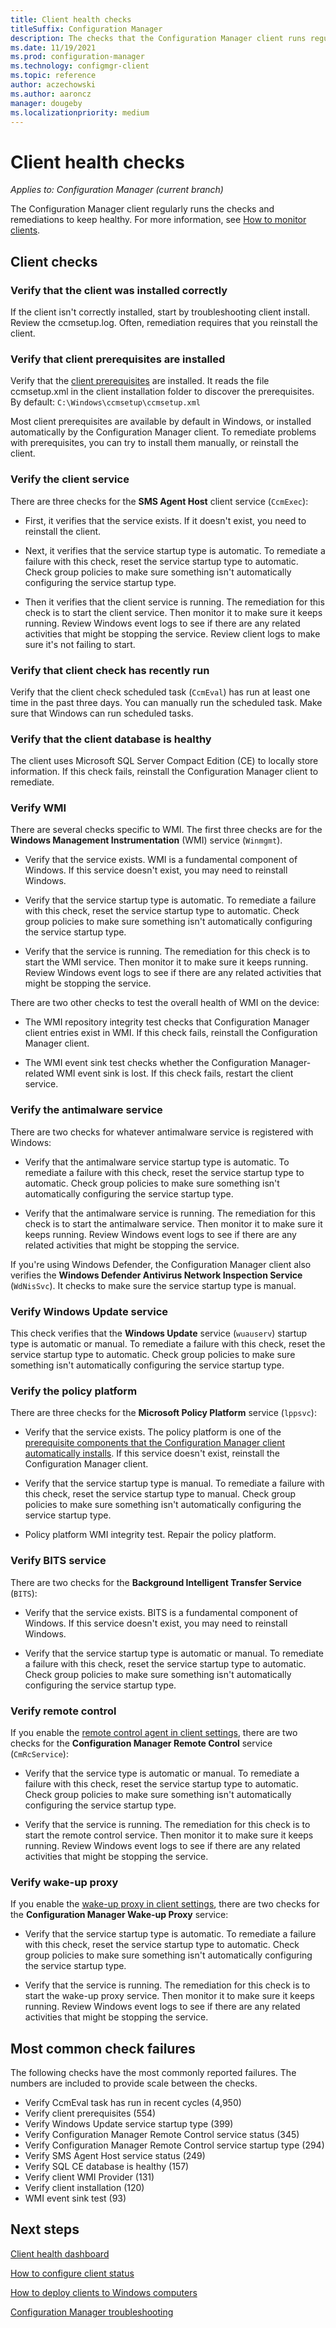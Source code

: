 ```yaml
---
title: Client health checks
titleSuffix: Configuration Manager
description: The checks that the Configuration Manager client runs regularly to keep healthy.
ms.date: 11/19/2021
ms.prod: configuration-manager
ms.technology: configmgr-client
ms.topic: reference
author: aczechowski
ms.author: aaroncz
manager: dougeby
ms.localizationpriority: medium
---
```


# Client health checks

*Applies to: Configuration Manager (current branch)*

The Configuration Manager client regularly runs the checks and remediations to keep healthy. For more information, see [How to monitor clients](monitor-clients.md).

## Client checks

### Verify that the client was installed correctly

<!--AD9CAF50-6602-4857-A9F4-64864EA30BDF-->

If the client isn't correctly installed, start by troubleshooting client install. Review the ccmsetup.log. Often, remediation requires that you reinstall the client.

### Verify that client prerequisites are installed

<!--2F373187-6295-4CBB-BE9E-8E43C459883A-->

Verify that the [client prerequisites](../deploy/prerequisites-for-deploying-clients-to-windows-computers.md) are installed. It reads the file ccmsetup.xml in the client installation folder to discover the prerequisites. By default: `C:\Windows\ccmsetup\ccmsetup.xml`

Most client prerequisites are available by default in Windows, or installed automatically by the Configuration Manager client. To remediate problems with prerequisites, you can try to install them manually, or reinstall the client.

### Verify the client service

There are three checks for the **SMS Agent Host** client service (`CcmExec`):

- First, it verifies that the service exists.<!--8883C683-04C8-4228-BB76-2EDD666BA781--> If it doesn't exist, you need to reinstall the client.

- Next, it verifies that the service startup type is automatic.<!--13F46523-5B82-417d-A363-A644E80CAD76--> To remediate a failure with this check, reset the service startup type to automatic. Check group policies to make sure something isn't automatically configuring the service startup type.

- Then it verifies that the client service is running.<!--70BECB51-44A1-4b46-8A23-6EA3D345B677--> The remediation for this check is to start the client service. Then monitor it to make sure it keeps running. Review Windows event logs to see if there are any related activities that might be stopping the service. Review client logs to make sure it's not failing to start.

### Verify that client check has recently run

<!--33F46523-5B82-417d-A363-A644E80CAD76-->

Verify that the client check scheduled task (`CcmEval`) has run at least one time in the past three days. You can manually run the scheduled task. Make sure that Windows can run scheduled tasks.

### Verify that the client database is healthy

<!--7B9F8FF6-EDF7-42CA-A67F-073A2E161C19-->

The client uses Microsoft SQL Server Compact Edition (CE) to locally store information. If this check fails, reinstall the Configuration Manager client to remediate.

### Verify WMI

There are several checks specific to WMI. The first three checks are for the **Windows Management Instrumentation** (WMI) service (`Winmgmt`).

- Verify that the service exists.<!--4AB7D77D-3BB0-4EAB-BEFD-7C0F7DA10296--> WMI is a fundamental component of Windows. If this service doesn't exist, you may need to reinstall Windows.

- Verify that the service startup type is automatic.<!--518C0699-03F8-4F38-85C4-4D319EAEFC05--> To remediate a failure with this check, reset the service startup type to automatic. Check group policies to make sure something isn't automatically configuring the service startup type.

- Verify that the service is running.<!--7F4B6E15-2221-455B-9615-93C379E470D5--> The remediation for this check is to start the WMI service. Then monitor it to make sure it keeps running. Review Windows event logs to see if there are any related activities that might be stopping the service.

There are two other checks to test the overall health of WMI on the device:

- The WMI repository integrity test checks that Configuration Manager client entries exist in WMI.<!--A81778B5-9A1E-4A52-9C6E-6939CEFAA118--> If this check fails, reinstall the Configuration Manager client.

- The WMI event sink test checks whether the Configuration Manager-related WMI event sink is lost.<!--C35E790D-4C05-40A8-BB46-A68578966D19--> If this check fails, restart the client service.

### Verify the antimalware service

There are two checks for whatever antimalware service is registered with Windows:

- Verify that the antimalware service startup type is automatic.<!--09886543-BE8B-431F-BC00-7D917632E22C--> To remediate a failure with this check, reset the service startup type to automatic. Check group policies to make sure something isn't automatically configuring the service startup type.

- Verify that the antimalware service is running.<!--5B50566C-363E-4F1C-8A7D-6F2D2A51B142--> The remediation for this check is to start the antimalware service. Then monitor it to make sure it keeps running. Review Windows event logs to see if there are any related activities that might be stopping the service.

If you're using Windows Defender, the Configuration Manager client also verifies the **Windows Defender Antivirus Network Inspection Service** (`WdNisSvc`).<!--6BC824B4-BD8C-4779-BB10-ABDBCD5AFAEB--> It checks to make sure the service startup type is manual.

### Verify Windows Update service

This check verifies that the **Windows Update** service (`wuauserv`) startup type is automatic or manual.<!--E8030BE0-B773-4742-B6A1-0870CF139117,D6CB32EA-423D-44CB-9C58-97CE55D2148E--> To remediate a failure with this check, reset the service startup type to automatic. Check group policies to make sure something isn't automatically configuring the service startup type.

### Verify the policy platform

There are three checks for the **Microsoft Policy Platform** service (`lppsvc`):

- Verify that the service exists.<!--7EF00FDD-3DF0-496A-A999-AADD1B3016C1--> The policy platform is one of the [prerequisite components that the Configuration Manager client automatically installs](../deploy/prerequisites-for-deploying-clients-to-windows-computers.md#components-automatically-downloaded-during-installation). If this service doesn't exist, reinstall the Configuration Manager client.

- Verify that the service startup type is manual.<!--D9D0245D-0617-4C2F-8837-84A397AC5B22--> To remediate a failure with this check, reset the service startup type to manual. Check group policies to make sure something isn't automatically configuring the service startup type.

- Policy platform WMI integrity test.<!--0614757F-7AA6-4933-965B-06D6A8243D0B--> Repair the policy platform.<!-- need to validate with engineering whether this older process is valid and supported: http://sccmbrokeit.blogspot.com/2013/10/sccm-2012-client-troubleshooting.html -->

### Verify BITS service

There are two checks for the **Background Intelligent Transfer Service** (`BITS`):

- Verify that the service exists.<!--5CC6C949-5001-4765-84B4-DD4FDC1E6940--> BITS is a fundamental component of Windows. If this service doesn't exist, you may need to reinstall Windows.

- Verify that the service startup type is automatic or manual.<!--C6E29CF5-F9B2-450B-AE61-C4B256A75023--> To remediate a failure with this check, reset the service startup type to automatic. Check group policies to make sure something isn't automatically configuring the service startup type.

### Verify remote control

If you enable the [remote control agent in client settings](../deploy/about-client-settings.md#remote-tools), there are two checks for the **Configuration Manager Remote Control** service (`CmRcService`):

- Verify that the service type is automatic or manual.<!--9040BA8C-580D-4FCA-8846-BBD5F5BB1597--> To remediate a failure with this check, reset the service startup type to automatic. Check group policies to make sure something isn't automatically configuring the service startup type.

- Verify that the service is running.<!--9DCD49EF-E021-46FF-A777-49210B558527--> The remediation for this check is to start the remote control service. Then monitor it to make sure it keeps running. Review Windows event logs to see if there are any related activities that might be stopping the service.

### Verify wake-up proxy

If you enable the [wake-up proxy in client settings](../deploy/about-client-settings.md#power-management), there are two checks for the **Configuration Manager Wake-up Proxy** service:

- Verify that the service startup type is automatic.<!--934F12E3-295E-4BA0-AE0F-09859685720F--> To remediate a failure with this check, reset the service startup type to automatic. Check group policies to make sure something isn't automatically configuring the service startup type.

- Verify that the service is running.<!--43029EED-EB9D-4E35-A5F7-7FDD93EC8C57--> The remediation for this check is to start the wake-up proxy service. Then monitor it to make sure it keeps running. Review Windows event logs to see if there are any related activities that might be stopping the service.

<!-- need to confirm if these checks are still applicable

|WMI repository read and write test<!--14E6774A-1795-4E09-B17D-B6F36A124205--|Reset the WMI repository and reinstall the Configuration Manager client|Remediation of this client check is only performed on devices that run Windows Server 2003, Windows XP (64-bit) or earlier versions.|  

|Verify that the client WMI provider is healthy<!--690A959D-6210-4930-865F-E3BB82F02133--|Restart the Windows Management Instrumentation service|Remediation of this client check is only performed on devices that run Windows Server 2003, Windows XP (64-bit) or earlier.|

717C0799-02F8-2F38-25C4-2D319EAEFC07	Verify/Remediate Mobile Devices state.

 -->

## Most common check failures

The following checks have the most commonly reported failures. The numbers are included to provide scale between the checks.

- Verify CcmEval task has run in recent cycles (4,950)
- Verify client prerequisites (554)
- Verify Windows Update service startup type (399)
- Verify Configuration Manager Remote Control service status (345)
- Verify Configuration Manager Remote Control service startup type (294)
- Verify SMS Agent Host service status (249)
- Verify SQL CE database is healthy (157)
- Verify client WMI Provider (131)
- Verify client installation (120)
- WMI event sink test (93)

## Next steps

[Client health dashboard](client-health-dashboard.md)

[How to configure client status](../deploy/configure-client-status.md#automatic-remediation-exclusion)

[How to deploy clients to Windows computers](../deploy/deploy-clients-to-windows-computers.md)

[Configuration Manager troubleshooting](/troubleshoot/mem/configmgr/welcome-configuration-manager)
